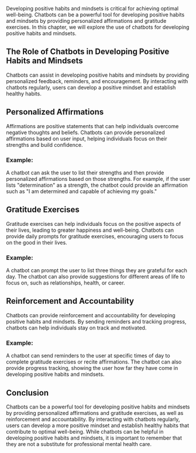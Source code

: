 
Developing positive habits and mindsets is critical for achieving optimal well-being. Chatbots can be a powerful tool for developing positive habits and mindsets by providing personalized affirmations and gratitude exercises. In this chapter, we will explore the use of chatbots for developing positive habits and mindsets.

The Role of Chatbots in Developing Positive Habits and Mindsets
---------------------------------------------------------------

Chatbots can assist in developing positive habits and mindsets by providing personalized feedback, reminders, and encouragement. By interacting with chatbots regularly, users can develop a positive mindset and establish healthy habits.

Personalized Affirmations
-------------------------

Affirmations are positive statements that can help individuals overcome negative thoughts and beliefs. Chatbots can provide personalized affirmations based on user input, helping individuals focus on their strengths and build confidence.

### Example:

A chatbot can ask the user to list their strengths and then provide personalized affirmations based on those strengths. For example, if the user lists "determination" as a strength, the chatbot could provide an affirmation such as "I am determined and capable of achieving my goals."

Gratitude Exercises
-------------------

Gratitude exercises can help individuals focus on the positive aspects of their lives, leading to greater happiness and well-being. Chatbots can provide daily prompts for gratitude exercises, encouraging users to focus on the good in their lives.

### Example:

A chatbot can prompt the user to list three things they are grateful for each day. The chatbot can also provide suggestions for different areas of life to focus on, such as relationships, health, or career.

Reinforcement and Accountability
--------------------------------

Chatbots can provide reinforcement and accountability for developing positive habits and mindsets. By sending reminders and tracking progress, chatbots can help individuals stay on track and motivated.

### Example:

A chatbot can send reminders to the user at specific times of day to complete gratitude exercises or recite affirmations. The chatbot can also provide progress tracking, showing the user how far they have come in developing positive habits and mindsets.

Conclusion
----------

Chatbots can be a powerful tool for developing positive habits and mindsets by providing personalized affirmations and gratitude exercises, as well as reinforcement and accountability. By interacting with chatbots regularly, users can develop a more positive mindset and establish healthy habits that contribute to optimal well-being. While chatbots can be helpful in developing positive habits and mindsets, it is important to remember that they are not a substitute for professional mental health care.

